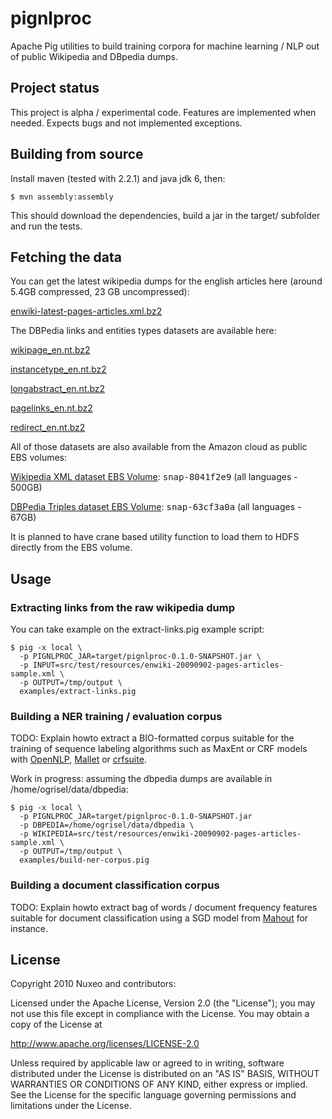 # pignlproc

Apache Pig utilities to build training corpora for machine learning /
NLP out of public Wikipedia and DBpedia dumps.

## Project status

This project is alpha / experimental code. Features are implemented when needed.
Expects bugs and not implemented exceptions.


## Building from source

Install maven (tested with 2.2.1) and java jdk 6, then:

    $ mvn assembly:assembly

This should download the dependencies, build a jar in the target/
subfolder and run the tests.

## Fetching the data

You can get the latest wikipedia dumps for the english articles here (around
5.4GB compressed, 23 GB uncompressed):

  [enwiki-latest-pages-articles.xml.bz2](http://download.wikimedia.org/enwiki/latest/enwiki-latest-pages-articles.xml.bz2)

The DBPedia links and entities types datasets are available here:

  [wikipage_en.nt.bz2](http://downloads.dbpedia.org/3.5.1/en/wikipage_en.nt.bz2)

  [instancetype_en.nt.bz2](http://downloads.dbpedia.org/3.5.1/en/instancetype_en.nt.bz2)

  [longabstract_en.nt.bz2](http://downloads.dbpedia.org/3.5.1/en/longabstract_en.nt.bz2)

  [pagelinks_en.nt.bz2](http://downloads.dbpedia.org/3.5.1/en/pagelinks_.nt.bz2)

  [redirect_en.nt.bz2](http://downloads.dbpedia.org/3.5.1/en/redirect_en.nt.bz2)

All of those datasets are also available from the Amazon cloud as public EBS
volumes:

  [Wikipedia XML dataset EBS Volume](http://developer.amazonwebservices.com/connect/entry.jspa?externalID=2506): <tt>snap-8041f2e9</tt> (all languages - 500GB)

  [DBPedia Triples dataset EBS Volume](http://developer.amazonwebservices.com/connect/entry.jspa?externalID=2319): <tt>snap-63cf3a0a</tt> (all languages - 67GB)

It is planned to have crane based utility function to load them to HDFS
directly from the EBS volume.

## Usage

### Extracting links from the raw wikipedia dump

You can take example on the extract-links.pig example script:

    $ pig -x local \
      -p PIGNLPROC_JAR=target/pignlproc-0.1.0-SNAPSHOT.jar \
      -p INPUT=src/test/resources/enwiki-20090902-pages-articles-sample.xml \
      -p OUTPUT=/tmp/output \
      examples/extract-links.pig

### Building a NER training / evaluation corpus

TODO: Explain howto extract a BIO-formatted corpus suitable for the
training of sequence labeling algorithms such as MaxEnt or CRF
models with [OpenNLP](http://incubator.apache.org/opennlp),
[Mallet](http://mallet.cs.umass.edu/) or
[crfsuite](http://www.chokkan.org/software/crfsuite/).

Work in progress: assuming the dbpedia dumps are available in
/home/ogrisel/data/dbpedia:

    $ pig -x local \
      -p PIGNLPROC_JAR=target/pignlproc-0.1.0-SNAPSHOT.jar
      -p DBPEDIA=/home/ogrisel/data/dbpedia \
      -p WIKIPEDIA=src/test/resources/enwiki-20090902-pages-articles-sample.xml \
      -p OUTPUT=/tmp/output \
      examples/build-ner-corpus.pig

### Building a document classification corpus

TODO: Explain howto extract bag of words / document frequency features suitable
for document classification using a SGD model from
[Mahout](http://mahout.apache.org) for instance.

## License

Copyright 2010 Nuxeo and contributors:

  Licensed under the Apache License, Version 2.0 (the "License");
  you may not use this file except in compliance with the License.
  You may obtain a copy of the License at

  http://www.apache.org/licenses/LICENSE-2.0

  Unless required by applicable law or agreed to in writing, software
  distributed under the License is distributed on an "AS IS" BASIS,
  WITHOUT WARRANTIES OR CONDITIONS OF ANY KIND, either express or implied.
  See the License for the specific language governing permissions and
  limitations under the License.

